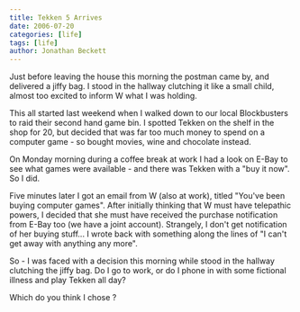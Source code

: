 ```yaml
---
title: Tekken 5 Arrives
date: 2006-07-20
categories: [life]
tags: [life]
author: Jonathan Beckett
---
```


Just before leaving the house this morning the postman came by, and delivered a jiffy bag. I stood in the hallway clutching it like a small child, almost too excited to inform W what I was holding.

This all started last weekend when I walked down to our local Blockbusters to raid their second hand game bin. I spotted Tekken on the shelf in the shop for 20, but decided that was far too much money to spend on a computer game - so bought movies, wine and chocolate instead.

On Monday morning during a coffee break at work I had a look on E-Bay to see what games were available - and there was Tekken with a "buy it now". So I did.

Five minutes later I got an email from W (also at work), titled "You've been buying computer games". After initially thinking that W must have telepathic powers, I decided that she must have received the purchase notification from E-Bay too (we have a joint account). Strangely, I don't get notification of her buying stuff... I wrote back with something along the lines of "I can't get away with anything any more".

So - I was faced with a decision this morning while stood in the hallway clutching the jiffy bag. Do I go to work, or do I phone in with some fictional illness and play Tekken all day?

Which do you think I chose ?